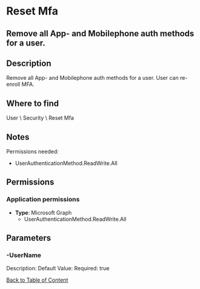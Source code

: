 # Reset Mfa

## Remove all App- and Mobilephone auth methods for a user.

## Description
Remove all App- and Mobilephone auth methods for a user. User can re-enroll MFA.

## Where to find
User \ Security \ Reset Mfa

## Notes
Permissions needed:
- UserAuthenticationMethod.ReadWrite.All

## Permissions
### Application permissions
- **Type**: Microsoft Graph
  - UserAuthenticationMethod.ReadWrite.All


## Parameters
### -UserName
Description: 
Default Value: 
Required: true


[Back to Table of Content](../../../README.md)

